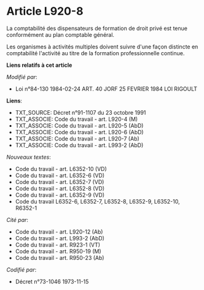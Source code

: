 # Article L920-8

La comptabilité des dispensateurs de formation de droit privé est tenue conformément au plan comptable général.

Les organismes à activités multiples doivent suivre d'une façon distincte en comptabilité l'activité au titre de la formation
professionnelle continue.

**Liens relatifs à cet article**

_Modifié par_:

  - Loi n°84-130 1984-02-24 ART. 40 JORF 25 FEVRIER 1984 LOI RIGOULT

**Liens**:

  - TXT_SOURCE: Décret n°91-1107 du 23 octobre 1991
  - TXT_ASSOCIE: Code du travail - art. L920-4 (M)
  - TXT_ASSOCIE: Code du travail - art. L920-5 (AbD)
  - TXT_ASSOCIE: Code du travail - art. L920-6 (AbD)
  - TXT_ASSOCIE: Code du travail - art. L920-7 (Ab)
  - TXT_ASSOCIE: Code du travail - art. L993-2 (AbD)

_Nouveaux textes_:

  - Code du travail - art. L6352-10 (VD)
  - Code du travail - art. L6352-6 (VD)
  - Code du travail - art. L6352-7 (VD)
  - Code du travail - art. L6352-8 (VD)
  - Code du travail - art. L6352-9 (VD)
  - Code du travail L6352-6, L6352-7, L6352-8, L6352-9, L6352-10, R6352-1

_Cité par_:

  - Code du travail - art. L920-12 (Ab)
  - Code du travail - art. L993-2 (AbD)
  - Code du travail - art. R923-1 (VT)
  - Code du travail - art. R950-19 (M)
  - Code du travail - art. R950-23 (Ab)

_Codifié par_:

  - Décret n°73-1046 1973-11-15
